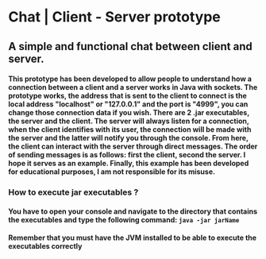 # Chat | Client - Server prototype
## A simple and functional chat between client and server.
#### This prototype has been developed to allow people to understand how a connection between a client and a server works in Java with sockets. The prototype works, the address that is sent to the client to connect is the local address "localhost" or "127.0.0.1" and the port is "4999", you can change those connection data if you wish. There are 2 .jar executables, the server and the client. The server will always listen for a connection, when the client identifies with its user, the connection will be made with the server and the latter will notify you through the console. From here, the client can interact with the server through direct messages. The order of sending messages is as follows: first the client, second the server. I hope it serves as an example. Finally, this example has been developed for educational purposes, I am not responsible for its misuse.

### How to execute jar executables ?
#### You have to open your console and navigate to the directory that contains the executables and type the following command: `java -jar jarName`
#### Remember that you must have the JVM installed to be able to execute the executables correctly
